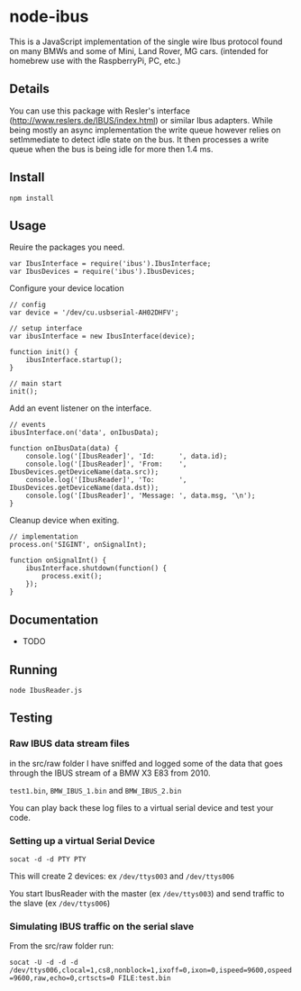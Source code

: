 # node-ibus

This is a JavaScript implementation of the single wire Ibus protocol found on many BMWs and some of Mini, Land Rover, MG cars. (intended for homebrew use with the RaspberryPi, PC, etc.)

## Details

You can use this package with Resler's interface (http://www.reslers.de/IBUS/index.html) or similar Ibus adapters.
While being mostly an async implementation the write queue however relies on setImmediate to detect idle state on the bus. It then processes a write queue when the bus is being idle for more then 1.4 ms.


## Install

```npm install```


## Usage

Reuire the packages you need.

```
var IbusInterface = require('ibus').IbusInterface;
var IbusDevices = require('ibus').IbusDevices;
```

Configure your device location

```
// config
var device = '/dev/cu.usbserial-AH02DHFV';

// setup interface
var ibusInterface = new IbusInterface(device);

function init() {
    ibusInterface.startup();
}

// main start
init();
```

Add an event listener on the interface.

```
// events
ibusInterface.on('data', onIbusData);

function onIbusData(data) {
    console.log('[IbusReader]', 'Id: 	  ', data.id);
    console.log('[IbusReader]', 'From: 	  ', IbusDevices.getDeviceName(data.src));
    console.log('[IbusReader]', 'To: 	  ', IbusDevices.getDeviceName(data.dst));
    console.log('[IbusReader]', 'Message: ', data.msg, '\n');
}
```

Cleanup device when exiting.

```
// implementation
process.on('SIGINT', onSignalInt);

function onSignalInt() {
    ibusInterface.shutdown(function() {
        process.exit();
    });
}
```

## Documentation

- TODO


## Running

```node IbusReader.js```


## Testing

### Raw IBUS data stream files

in the src/raw folder I have sniffed and logged some of the data that goes through the IBUS stream of a BMW X3 E83 from 2010.

```test1.bin```, ```BMW_IBUS_1.bin``` and ```BMW_IBUS_2.bin```

You can play back these log files to a virtual serial device and test your code.

### Setting up a virtual Serial Device

```socat -d -d PTY PTY```

This will create 2 devices: ex ```/dev/ttys003``` and ```/dev/ttys006```

You start IbusReader with the master (ex ```/dev/ttys003```) and send traffic to the slave (ex ```/dev/ttys006```)

### Simulating IBUS traffic on the serial slave

From the src/raw folder run:

```socat -U -d -d -d /dev/ttys006,clocal=1,cs8,nonblock=1,ixoff=0,ixon=0,ispeed=9600,ospeed=9600,raw,echo=0,crtscts=0 FILE:test.bin```
